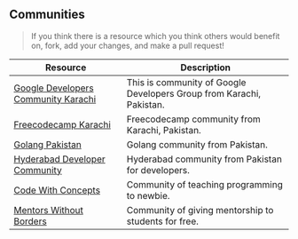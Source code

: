 ## Communities

> If you think there is a resource which you think others would benefit on, fork, add your changes, and make a pull request!

| Resource                                                                                     | Description                                                          |
| -------------------------------------------------------------------------------------------- | -------------------------------------------------------------------- |
| [Google Developers Community Karachi](https://www.facebook.com/groups/GDGKolachi)            | This is community of Google Developers Group from Karachi, Pakistan. |
| [Freecodecamp Karachi](https://www.facebook.com/groups/free.code.camp.karachi)               | Freecodecamp community from Karachi, Pakistan.                       |
| [Golang Pakistan](https://www.facebook.com/groups/2547735885480597)                          | Golang community from Pakistan.                                      |
| [Hyderabad Developer Community](https://www.facebook.com/groups/HyderabadDeveloperCommunity) | Hyderabad community from Pakistan for developers.                    |
| [Code With Concepts](https://www.facebook.com/groups/codewithconcepts)                       | Community of teaching programming to newbie.                         |
| [Mentors Without Borders](https://www.facebook.com/MentorsWB)                                | Community of giving mentorship to students for free.                 |
